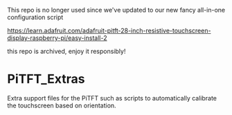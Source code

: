 This repo is no longer used since we've updated to our new fancy all-in-one configuration script

https://learn.adafruit.com/adafruit-pitft-28-inch-resistive-touchscreen-display-raspberry-pi/easy-install-2

this repo is archived, enjoy it responsibly!

# PiTFT_Extras
Extra support files for the PiTFT such as scripts to automatically calibrate the touchscreen based on orientation.
